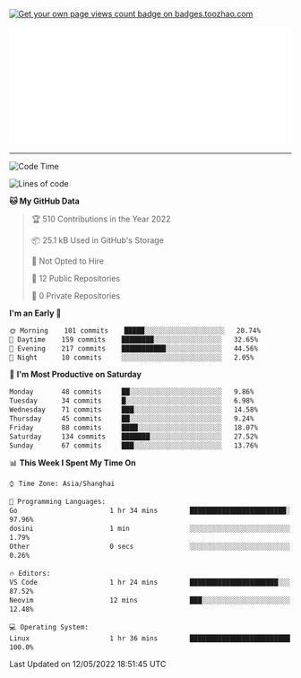 <p align="left">  
<a href="https://badges.toozhao.com/stats/01FQP76TP6ZBNKKYXKKWX9BGJ8"><img src="https://badges.toozhao.com/badges/01FQP76TP6ZBNKKYXKKWX9BGJ8/blue.svg" alt="Get your own page views count badge on badges.toozhao.com" /></a>
</p>

<p align="right">
<a href="#!"><img src="./calendar.svg" ></a>
</p>

---

<!--START_SECTION:waka-->
![Code Time](http://img.shields.io/badge/Code%20Time-912%20hrs%201%20min-blue)

![Lines of code](https://img.shields.io/badge/From%20Hello%20World%20I%27ve%20Written-37%20Thousand%20lines%20of%20code-blue)

**🐱 My GitHub Data** 

> 🏆 510 Contributions in the Year 2022
 > 
> 📦 25.1 kB Used in GitHub's Storage 
 > 
> 🚫 Not Opted to Hire
 > 
> 📜 12 Public Repositories 
 > 
> 🔑 0 Private Repositories  
 > 
**I'm an Early 🐤** 

```text
🌞 Morning    101 commits    █████░░░░░░░░░░░░░░░░░░░░   20.74% 
🌆 Daytime    159 commits    ████████░░░░░░░░░░░░░░░░░   32.65% 
🌃 Evening    217 commits    ███████████░░░░░░░░░░░░░░   44.56% 
🌙 Night      10 commits     ░░░░░░░░░░░░░░░░░░░░░░░░░   2.05%

```
📅 **I'm Most Productive on Saturday** 

```text
Monday       48 commits     ██░░░░░░░░░░░░░░░░░░░░░░░   9.86% 
Tuesday      34 commits     █░░░░░░░░░░░░░░░░░░░░░░░░   6.98% 
Wednesday    71 commits     ███░░░░░░░░░░░░░░░░░░░░░░   14.58% 
Thursday     45 commits     ██░░░░░░░░░░░░░░░░░░░░░░░   9.24% 
Friday       88 commits     ████░░░░░░░░░░░░░░░░░░░░░   18.07% 
Saturday     134 commits    ███████░░░░░░░░░░░░░░░░░░   27.52% 
Sunday       67 commits     ███░░░░░░░░░░░░░░░░░░░░░░   13.76%

```


📊 **This Week I Spent My Time On** 

```text
⌚︎ Time Zone: Asia/Shanghai

💬 Programming Languages: 
Go                       1 hr 34 mins        ████████████████████████░   97.96% 
dosini                   1 min               ░░░░░░░░░░░░░░░░░░░░░░░░░   1.79% 
Other                    0 secs              ░░░░░░░░░░░░░░░░░░░░░░░░░   0.26%

🔥 Editors: 
VS Code                  1 hr 24 mins        ██████████████████████░░░   87.52% 
Neovim                   12 mins             ███░░░░░░░░░░░░░░░░░░░░░░   12.48%

💻 Operating System: 
Linux                    1 hr 36 mins        █████████████████████████   100.0%

```


 Last Updated on 12/05/2022 18:51:45 UTC
<!--END_SECTION:waka-->
